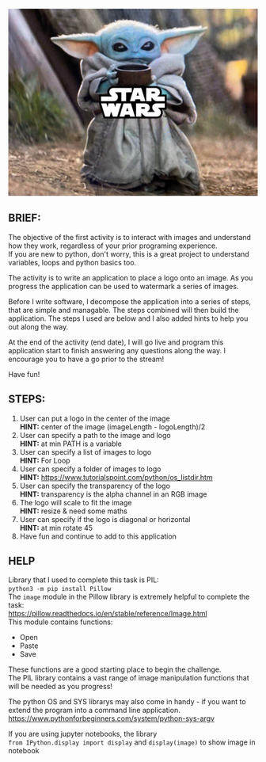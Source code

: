 ![alt text](starwars.png "Baby Yoda")

## BRIEF:
The objective of the first activity is to interact with images and understand how they work, regardless of your prior programing experience.  
If you are new to python, don't worry, this is a great project to understand variables, loops and python basics too.

The activity is to write an application to place a logo onto an image. As you progress the application can be used to watermark a series of images. 

Before I write software, I decompose the application into a series of steps, that are simple and managable. The steps combined will then build the application. The steps I used are below and I also added hints to help you out along the way. 

At the end of the activity (end date), I will go live and program this application start to finish answering any questions along the way. I encourage you to have a go prior to the stream!

Have fun!

## STEPS:
1. User can put a logo in the center of the image  
__HINT:__ center of the image (imageLength - logoLength)/2
2. User can specify a path to the image and logo  
__HINT:__ at min PATH is a variable 
3. User can specify a list of images to logo  
__HINT:__ For Loop
4. User can specify a folder of images to logo  
__HINT:__ https://www.tutorialspoint.com/python/os_listdir.htm
5. User can specify the transparency of the logo  
__HINT:__ transparency is the alpha channel in an RGB image
6. The logo will scale to fit the image  
__HINT:__ resize & need some maths
7. User can specify if the logo is diagonal or horizontal  
__HINT:__ at min rotate 45 
8. Have fun and continue to add to this application


## HELP
Library that I used to complete this task is PIL:  
`python3 -m pip install Pillow`  
The `image` module in the Pillow library is extremely helpful to complete the task:  
https://pillow.readthedocs.io/en/stable/reference/Image.html  
This module contains functions:
* Open
* Paste
* Save  

These functions are a good starting place to begin the challenge.  
The PIL library contains a vast range of image manipulation functions that will be needed as you progress!


The python OS and SYS librarys may also come in handy - if you want to extend the program into a command line application.
https://www.pythonforbeginners.com/system/python-sys-argv


If you are using jupyter notebooks, the library  
`from IPython.display import display` and `display(image)` to show image in notebook
